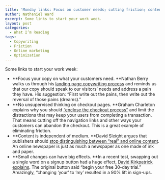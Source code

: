 ```yaml
---
title: 'Monday links: Focus on customer needs; cutting friction; content is not medium; small changes with big effects'
author: Nathaniel Ward
excerpt: Some links to start your work week.
layout: post
categories:
  - What I’m Reading
tags:
  - Copywriting
  - Friction
  - Online marketing
  - Optimization
---
```

Some links to start your work week:

  * **Focus your copy on what your customers need. **Nathan Berry walks us through his [landing page copywriting process][1] and reminds us that our copy should speak to our visitors’ needs and address a pain they have. His suggestion: “First write out the pains, then write out the reversal of those pains (dreams).”
  * **No unsupervised thinking on checkout pages. **Graham Charleton explains why you should [“enclose the checkout process”][2] and limit the distractions that may keep your users from completing a transaction. That means cutting off the navigation links and other ways your customers can abandon the checkout. This is a great example of eliminating friction.
  * **Content is independent of medium. **David Sleight argues that publishers should [stop distinguishing between “real” and online content][3]. An online newspaper is just as much a newspaper as one made of ink and paper.
  * **Small changes can have big effects. **In a recent test, swapping out a single word on a signup button had a huge effect, [David Kirkpatrick explains][4]. The original button said “begin your free 30-day trial.” Amazingly, “changing ‘your’ to ‘my’ resulted in a 90% lift in sign-ups.

 [1]: http://nathanbarry.com/step-by-step-landing-page-copywriting/
 [2]: http://econsultancy.com/us/blog/6623-why-you-should-enclose-the-checkout-process
 [3]: http://alistapart.com/column/they-keep-using-that-word "Read David Sleight's article"
 [4]: http://www.marketingexperiments.com/blog/research-topics/email-marketing/email-optimization-a-single-word-change-results-in-a-90-lift-in-sign-ups.html